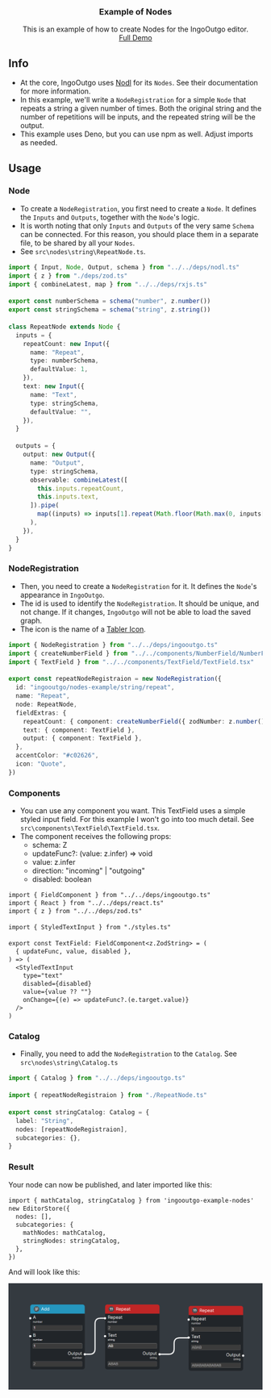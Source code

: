 <br />
<div align="center">
  <h3 align="center">Example of Nodes</h3>

<p align="center">
      This is an example of how to create Nodes for the IngoOutgo editor.
      <br/>
      <a href="https://petrosiliuspatter.github.io/ingooutgo/">Full Demo</a>
  </p>
</div>

## Info

- At the core, IngoOutgo uses [Nodl](https://github.com/newfrgmnt/nodl) for its `Nodes`.
  See their documentation for more information.
- In this example, we'll write a `NodeRegistration` for a simple `Node` that repeats a
  string a given number of times. Both the original string and the number of repetitions
  will be inputs, and the repeated string will be the output.
- This example uses Deno, but you can use npm as well. Adjust imports as needed.

## Usage

### Node

- To create a `NodeRegistration`, you first need to create a `Node`. It defines the
  `Inputs` and `Outputs`, together with the `Node`'s logic.
- It is worth noting that only `Inputs` and `Outputs` of the very same `Schema` can be
  connected. For this reason, you should place them in a separate file, to be shared by
  all your `Nodes`.
- See `src\nodes\string\RepeatNode.ts`.

```ts
import { Input, Node, Output, schema } from "../../deps/nodl.ts"
import { z } from "./deps/zod.ts"
import { combineLatest, map } from "../../deps/rxjs.ts"

export const numberSchema = schema("number", z.number())
export const stringSchema = schema("string", z.string())

class RepeatNode extends Node {
  inputs = {
    repeatCount: new Input({
      name: "Repeat",
      type: numberSchema,
      defaultValue: 1,
    }),
    text: new Input({
      name: "Text",
      type: stringSchema,
      defaultValue: "",
    }),
  }

  outputs = {
    output: new Output({
      name: "Output",
      type: stringSchema,
      observable: combineLatest([
        this.inputs.repeatCount,
        this.inputs.text,
      ]).pipe(
        map((inputs) => inputs[1].repeat(Math.floor(Math.max(0, inputs[0])))),
      ),
    }),
  }
}
```

### NodeRegistration

- Then, you need to create a `NodeRegistration` for it. It defines the `Node`'s appearance
  in `IngoOutgo`.
- The id is used to identify the `NodeRegistration`. It should be unique, and not change.
  If it changes, `IngoOutgo` will not be able to load the saved graph.
- The icon is the name of a [Tabler Icon](https://tabler.io/icons).

```ts
import { NodeRegistration } from "../../deps/ingooutgo.ts"
import { createNumberField } from "../../components/NumberField/NumberField.tsx"
import { TextField } from "../../components/TextField/TextField.tsx"

export const repeatNodeRegistraion = new NodeRegistration({
  id: "ingooutgo/nodes-example/string/repeat",
  name: "Repeat",
  node: RepeatNode,
  fieldExtras: {
    repeatCount: { component: createNumberField({ zodNumber: z.number().int().min(0) }) },
    text: { component: TextField },
    output: { component: TextField },
  },
  accentColor: "#c02626",
  icon: "Quote",
})
```

### Components

- You can use any component you want. This TextField uses a simple styled input field. For
  this example I won't go into too much detail. See
  `src\components\TextField\TextField.tsx`.
- The component receives the following props:
  - schema: Z
  - updateFunc?: (value: z.infer<Z>) => void
  - value: z.infer<Z>
  - direction: "incoming" | "outgoing"
  - disabled: boolean

```tsx
import { FieldComponent } from "../../deps/ingooutgo.ts"
import { React } from "../../deps/react.ts"
import { z } from "../../deps/zod.ts"

import { StyledTextInput } from "./styles.ts"

export const TextField: FieldComponent<z.ZodString> = (
  { updateFunc, value, disabled },
) => (
  <StyledTextInput
    type="text"
    disabled={disabled}
    value={value ?? ""}
    onChange={(e) => updateFunc?.(e.target.value)}
  />
)
```

### Catalog

- Finally, you need to add the `NodeRegistration` to the `Catalog`. See
  `src\nodes\string\Catalog.ts`

```ts
import { Catalog } from "../../deps/ingooutgo.ts"

import { repeatNodeRegistraion } from "./RepeatNode.ts"

export const stringCatalog: Catalog = {
  label: "String",
  nodes: [repeatNodeRegistraion],
  subcategories: {},
}
```

### Result

Your node can now be published, and later imported like this:

```
import { mathCatalog, stringCatalog } from 'ingooutgo-example-nodes'
new EditorStore({
  nodes: [],
  subcategories: {
    mathNodes: mathCatalog,
    stringNodes: stringCatalog,
  },
})
```

And will look like this:

<img src="assets/RepeatNode.png" alt="Image" width="800" />
